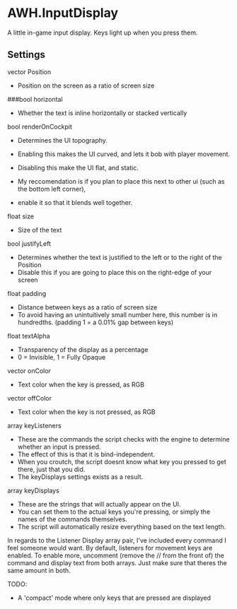 # AWH.InputDisplay
A little in-game input display.
Keys light up when you press them.

## Settings
vector Position
- Position on the screen as a ratio of screen size


###bool horizontal
- Whether the text is inline horizontally or stacked vertically


bool renderOnCockpit
- Determines the UI topography.
- Enabling this makes the UI curved, and lets it bob with player movement.
- Disabling this make the UI flat, and static.

- My reccomendation is if you plan to place this next to other ui (such as the bottom left corner),
- enable it so that it blends well together.


float size
- Size of the text


bool justifyLeft
- Determines whether the text is justified to the left or to the right of the Position
- Disable this if you are going to place this on the right-edge of your screen


float padding
- Distance between keys as a ratio of screen size
- To avoid having an unintuitively small number here, this number is in hundredths. (padding 1 = a 0.01% gap between keys)


float textAlpha
- Transparency of the display as a percentage
- 0 = Invisible, 1 = Fully Opaque


vector onColor
- Text color when the key is pressed, as RGB


vector offColor
- Text color when the key is not pressed, as RGB


array<int> keyListeners
- These are the commands the script checks with the engine to determine whether an input is pressed.
- The effect of this is that it is bind-independent. 
- When you croutch, the script doesnt know what key you pressed to get there, just that you did.
- The keyDisplays settings exists as a result.

  
array<string> keyDisplays
- These are the strings that will actually appear on the UI.
- You can set them to the actual keys you're pressing, or simply the names of the commands themselves.
- The script will automatically resize everything based on the text length.


In regards to the Listener Display array pair, I've included every command I feel someone would want.
By default, listeners for movement keys are enabled. 
To enable more, uncomment (remove the // from the front of) the command and display text from both arrays.
Just make sure that theres the same amount in both.

TODO:
- A 'compact' mode where only keys that are pressed are displayed
